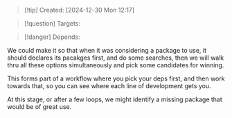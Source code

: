 
>[!tip] Created: [2024-12-30 Mon 12:17]

>[!question] Targets: 

>[!danger] Depends: 

We could make it so that when it was considering a package to use, it should declares its pacakges first, and do some searches, then we will walk thru all these options simultaneously and pick some candidates for winning.

This forms part of a workflow where you pick your deps first, and then work towards that, so you can see where each line of development gets you.

At this stage, or after a few loops, we might identify a missing package that would be of great use.